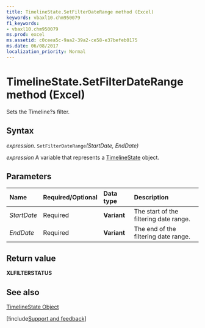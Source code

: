 ```yaml
---
title: TimelineState.SetFilterDateRange method (Excel)
keywords: vbaxl10.chm950079
f1_keywords:
- vbaxl10.chm950079
ms.prod: excel
ms.assetid: c0ceea5c-9aa2-39a2-ce58-e37befeb0175
ms.date: 06/08/2017
localization_priority: Normal
---
```



# TimelineState.SetFilterDateRange method (Excel)

Sets the Timeline?s filter.


## Syntax

_expression_. `SetFilterDateRange`_(StartDate,_ _EndDate)_

_expression_ A variable that represents a [TimelineState](Excel.timelinestate.md) object.


## Parameters



|Name|Required/Optional|Data type|Description|
|:-----|:-----|:-----|:-----|
| _StartDate_|Required|**Variant**|The start of the filtering date range.|
| _EndDate_|Required|**Variant**|The end of the filtering date range.|

## Return value

 **XLFILTERSTATUS**


## See also



[TimelineState Object](Excel.timelinestate.md)

[!include[Support and feedback](~/includes/feedback-boilerplate.md)]